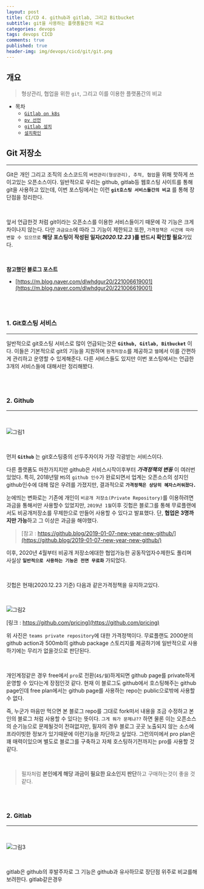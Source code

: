 ```yaml
---
layout: post
title: CI/CD 4. github과 gitlab, 그리고 Bitbucket
subtitle: git을 사용하는 플랫폼들간의 비교
categories: devops
tags: devops CICD
comments: true
published: true
header-img: img/devops/cicd/git/git.png
---
```


## 개요
> 형상관리, 협업을 위한 `git`, 그리고 이를 이용한 플랫폼간의 비교
  
- 목차
	- [`Gitlab on k8s`](#h2-idgitlab-on-k8s-342gitlab-on-k8sh2)
	- [`pv 선언`](#1-persistent-volume퍼시스턴트-볼륨-선언)
	- [`gitlab 설치`](#2-gitlab-설치)
	- [`설치확인`](#3-정상-설치-확인)
  
## Git 저장소
---
Git은 개인 그리고 조직의 소스코드의 `버전관리(형상관리), 추적, 협업`을 위해 핫하게 쓰이고있는 오픈소스이다. 일반적으로 우리는 github, gitlab등 웹호스팅 사이트를 통해 git을 사용하고 있는데, 이번 포스팅에서는 이런 **`git호스팅 서비스들간의 비교`** 를 통해 장단점을 정리한다.

<br>

앞서 언급한것 처럼 git이라는 오픈소스를 이용한 서비스들이기 때문에 각 기능은 크게 차이나지 않는다. 다만 `과금요소`에 따라 그 기능이 제한되고 또한, `가격정책은 시간에 따라 변할 수 있으므로` **해당 포스팅이 작성된 일자(_2020.12.23_ )를 반드시 확인할 필요**가있다.

<br>

**참고했던 블로그 포스트**

-   [https://m.blog.naver.com/dlwhdgur20/221006619001](https://m.blog.naver.com/dlwhdgur20/221006619001)


<br><br>


### **1. Git호스팅 서비스**
---

일반적으로 git호스팅 서비스로 많이 언급되는것은 **`Github, Gitlab, Bitbucket`** 이다. 이들은 기본적으로 git의 기능을 지원하며 `원격저장소`를 제공하고 `웹`에서 이를 간편하게 관리하고 운영할 수 있게해준다. 다른 서비스들도 있지만 이번 포스팅에서는 언급한 3개의 서비스들에 대해서만 정리해봤다.


<br><br>


### **2. Github**
---

<br>

![그림1](https://cdn.jsdelivr.net/gh/zunoxi/zunoxi.github.io/assets/img/devops/cicd/git/1.png)

<br>

먼저 **`Github`** 는 git호스팅중의 선두주자이자 가장 각광받는 서비스이다.
<br>

다른 플랫폼도 마찬가지지만 github은 서비스시작이후부터 _**가격정책의 변동**_ 이 여러번있었다. 특히, 2018년말 `MS`의 `github 인수`가 완료되면서 업계는 오픈소스의 성지인 github인수에 대해 많은 우려를 가졌지만, 결과적으로 **`가격정책은 상당히 혜자스러워졌다.`**
<br>

눈에띄는 변화로는 기존에 개인이 `비공개 저장소(Private Repository)`를 이용하려면 과금을 통해서만 사용할수 있었지만, `2019년 1월`이후 깃헙은 블로그를 통해 무료플랜에서도 비공개저장소를 무제한으로 만들어 사용할 수 있다고 발표했다. 단, **협업은 3명까지만 가능**하고 그 이상은 과금을 해야했다. 

> [참고 : https://github.blog/2019-01-07-new-year-new-github/](https://github.blog/2019-01-07-new-year-new-github/)


이후, 2020년 4월부터 비공개 저장소에대한 협업가능한 공동작업자수제한도 풀리며 사실상 **`일반적으로 사용하는 기능은 전면 무료화`** 가되었다.

<br>

깃헙은 현재(2020.12.23 기준) 다음과 같은가격정책을 유지하고있다.

<br>

![그림2](https://cdn.jsdelivr.net/gh/zunoxi/zunoxi.github.io/assets/img/devops/cicd/git/4.png)

[링크 : https://github.com/pricing](https://github.com/pricing)

위 사진은 `teams private repository`에 대한 가격정책이다. 무료플랜도 2000분의 github action과 500mb의 github package 스토리지를 제공하기에 일반적으로 사용하기에는 무리가 없을것으로 판단된다.

<br>

개인계정같은 경우 free에서 `pro`로 전환(`4$/월`)하게되면 github page를 private하게 운영할 수 있다는게 장점인것 같다. 현재 이 블로그도 github에서 호스팅해주는 github page인데 free plan에서는 github page를 사용하는 repo는 public으로밖에 사용할 수 없다. 

즉, 누군가 마음만 먹으면 본 블로그 repo를 그대로 fork떠서 내용을 조금 수정하고 본인의 블로그 처럼 사용할 수 있다는 뜻이다. `그게 뭐가 문제냐??` 하면 물론 이는 오픈소스의 순기능으로 문제될것이 전혀없지만, 필자의 경우 블로그 곳곳 노출되지 않는 소스에 프라이빗한 정보가 있기때문에 이런기능을 차단하고 싶었다. 그런의미에서 pro plan은 꽤 매력이있으며 별도로 블로그를 구축하고 자체 호스팅하기전까지는 pro를 사용할 것 같다.

<br>

> 필자처럼 **본인에게 해당 과금이 필요한 요소인지 판단**하고 구매하는것이 좋을 것 같다.


<br><br>


### **2. Gitlab**
---

<br>

![그림3](https://cdn.jsdelivr.net/gh/zunoxi/zunoxi.github.io/assets/img/devops/cicd/git/2.png)

<br>

gitlab은 github의 후발주자로 그 기능은 github과 유사하므로 장단점 위주로 비교를해보려한다.  gitlab같은경우 
